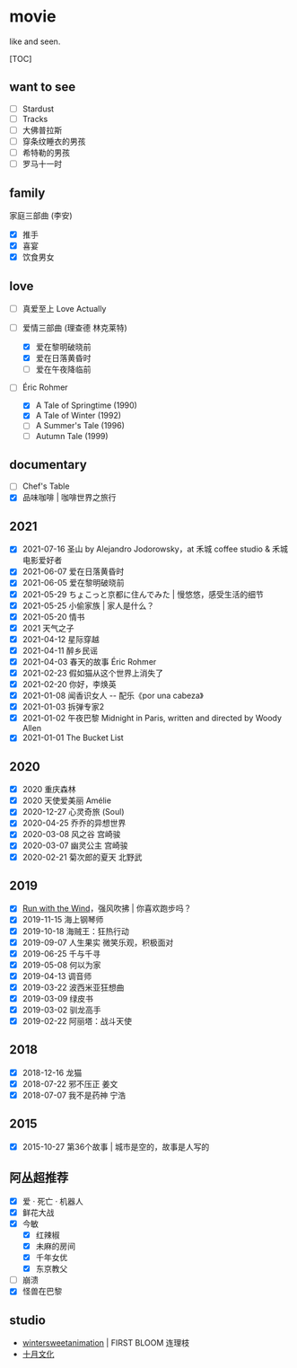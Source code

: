 # movie

like and seen.

[TOC]

## want to see

- [ ] Stardust
- [ ] Tracks
- [ ] 大佛普拉斯
- [ ] 穿条纹睡衣的男孩
- [ ] 希特勒的男孩
- [ ] 罗马十一时

## family

家庭三部曲 (李安)

- [x] 推手
- [x] 喜宴
- [x] 饮食男女

## love

- [ ] 真爱至上 Love Actually

- [ ] 爱情三部曲 (理查德 林克莱特)
  - [x] 爱在黎明破晓前
  - [x] 爱在日落黄昏时
  - [ ] 爱在午夜降临前

- [ ] Éric Rohmer
    - [x] A Tale of Springtime (1990)
    - [x] A Tale of Winter (1992)
    - [ ] A Summer's Tale (1996)
    - [ ] Autumn Tale (1999)

## documentary

- [ ] Chef's Table
- [x] 品味咖啡 | 咖啡世界之旅行

## 2021

- [x] 2021-07-16 圣山 by Alejandro Jodorowsky，at 禾城 coffee studio & 禾城电影爱好者
- [x] 2021-06-07 爱在日落黄昏时
- [x] 2021-06-05 爱在黎明破晓前
- [x] 2021-05-29 ちょこっと京都に住んでみた | 慢悠悠，感受生活的细节
- [x] 2021-05-25 小偷家族 | 家人是什么？
- [x] 2021-05-20 情书
- [x] 2021 天气之子
- [x] 2021-04-12 星际穿越
- [x] 2021-04-11 醉乡民谣 
- [x] 2021-04-03 春天的故事 Éric Rohmer
- [x] 2021-02-23 假如猫从这个世界上消失了
- [x] 2021-02-20 你好，李焕英
- [x] 2021-01-08 闻香识女人  -- 配乐《por una cabeza》
- [x] 2021-01-03 拆弹专家2
- [x] 2021-01-02 午夜巴黎 Midnight in Paris, written and directed by Woody Allen
- [x] 2021-01-01 The Bucket List

## 2020

- [x] 2020 重庆森林
- [x] 2020 天使爱美丽 Amélie
- [x] 2020-12-27 心灵奇旅 (Soul)
- [x] 2020-04-25 乔乔的异想世界
- [x] 2020-03-08 风之谷 宫崎骏
- [x] 2020-03-07 幽灵公主 宫崎骏
- [x] 2020-02-21 菊次郎的夏天 北野武

## 2019

- [x] [Run with the Wind](https://en.wikipedia.org/wiki/Run_with_the_Wind)，强风吹拂 | 你喜欢跑步吗？
- [x] 2019-11-15 海上钢琴师
- [x] 2019-10-18 海贼王：狂热行动
- [x] 2019-09-07 人生果实
  微笑乐观，积极面对
- [x] 2019-06-25 千与千寻
- [x] 2019-05-08 何以为家
- [x] 2019-04-13 调音师
- [x] 2019-03-22 波西米亚狂想曲
- [x] 2019-03-09 绿皮书
- [x] 2019-03-02 驯龙高手
- [x] 2019-02-22 阿丽塔：战斗天使

## 2018

- [x] 2018-12-16 龙猫 
- [x] 2018-07-22 邪不压正 姜文
- [x] 2018-07-07 我不是药神 宁浩

## 2015

- [x] 2015-10-27 第36个故事 | 城市是空的，故事是人写的

## 阿丛超推荐

- [x] 爱 · 死亡 · 机器人
- [x] 鲜花大战
- [x] 今敏
  - [x] 红辣椒
  - [x] 未麻的房间
  - [x] 千年女优
  - [x] 东京教父
- [ ] 崩溃
- [x] 怪兽在巴黎

## studio

* [wintersweetanimation](http://wintersweetanimation.com/) | FIRST BLOOM 连理枝
* [十月文化](https://www.octmedia.com/)
